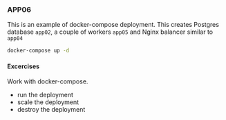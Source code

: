 ### APP06

This is an example of docker-compose deployment. This creates Postgres database ```app02```, a couple of workers ```app05``` and Nginx balancer similar to ```app04``` 
``` bash
docker-compose up -d
```

#### Excercises
Work with docker-compose.
- run the deployment
- scale the deployment
- destroy the deployment
